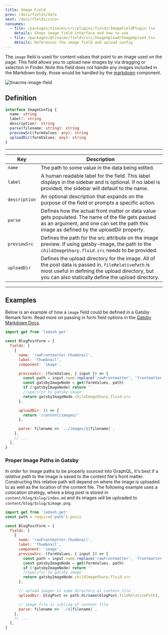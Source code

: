 ```yaml
---
title: Image Field
prev: /docs/fields/date
next: /docs/fields/color
consumes:
  - file: /packages/tinacms/src/plugins/fields/ImageFieldPlugin.tsx
    details: Shows image field interface and how to use
  - file: /packages/@tinacms/fields/src/ImageUpload/ImageUpload.tsx
    details: References the image field and upload config
---
```


The `image` field is used for content values that point to an image used on the page. This field allows you to upload new images by via dragging or selection in Finder. Note this field does not handle any images included in the Markdown body, those would be handled by the [markdown](/docs/fields/markdown) component.

![tinacms-image-field](/img/fields/image.png)

## Definition

```typescript
interface ImageConfig {
  name: string
  label?: string
  description?: string
  parse(filename: string): string
  previewSrc(formValues: any): string
  uploadDir(formValues: any): string
}
```

---

| Key           | Description                                                                                                                                                                                                 |
| ------------- | ----------------------------------------------------------------------------------------------------------------------------------------------------------------------------------------------------------- |
| `name`        | The path to some value in the data being edited.                                                                                                                                                            |
| `label`       | A human readable label for the field. This label displays in the sidebar and is optional. If no label is provided, the sidebar will default to the name.                                                    |
| `description` | An optional description that expands on the purpose of the field or prompts a specific action.                                                                                                              |
| `parse`       | Defines how the actual front matter or data value gets populated. The name of the file gets passed as an argument, and one can set the path this image as defined by the uploadDir property.                |
| `previewSrc`  | Defines the path for the src attribute on the image preview. If using gatsby-image, the path to the `childImageSharp.fluid.src` needs to be provided.                                                       |
| `uploadDir`   | Defines the upload directory for the image. All of the post data is passed in, `fileRelativePath` is most useful in defining the upload directory, but you can also statically define the upload directory. |

---

## Examples

Below is an example of how a `image` field could be defined in a Gatsby Remark form. Read more on passing in form field options in the [Gatsby Markdown Docs](/docs/gatsby/markdown#customizing-remark-forms).

```javascript
import get from 'lodash.get'

const BlogPostForm = {
  fields: [
    {
      name: 'rawFrontmatter.thumbnail',
      label: 'Thumbnail',
      component: 'image',

      previewSrc: (formValues, { input }) => {
        const path = input.name.replace('rawFrontmatter', 'frontmatter')
        const gatsbyImageNode = get(formValues, path)
        if (!gatsbyImageNode) return ''
        //specific to gatsby-image
        return gatsbyImageNode.childImageSharp.fluid.src
      },

      uploadDir: () => {
        return '/content/images/'
      },

      parse: filename => `../images/${filename}`,
    },
    // ...
  ],
}
```

### Proper Image Paths in Gatsby

In order for image paths to be properly sourced into GraphQL, it's best if a _relative path_ to the image is saved to the content file's front matter. Constructing this relative path will depend on where the image is uploaded to as well as the location of the content file. The following example uses a colocation strategy, where a blog post is stored in `content/blog/$slug/index.md` and its images will be uploaded to `content/blog/$slug/$image.png`:

```javascript
import get from 'lodash.get'
const path = require('path').posix

const BlogPostForm = {
  fields: [
    {
      name: 'rawFrontmatter.thumbnail',
      label: 'Thumbnail',
      component: 'image',
      previewSrc: (formValues, { input }) => {
        const path = input.name.replace('rawFrontmatter', 'frontmatter')
        const gatsbyImageNode = get(formValues, path)
        if (!gatsbyImageNode) return ''
        //specific to gatsby-image
        return gatsbyImageNode.childImageSharp.fluid.src
      },

      // upload images to same directory as content file
      uploadDir: blogPost => path.dirname(blogPost.fileRelativePath),

      // image file is sibling of content file
      parse: filename => `./${filename}`,
    },
    // ...
  ],
}
```
